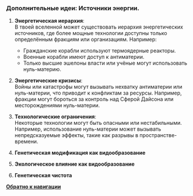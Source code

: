 ### Дополнительные идеи: Источники энергии.

1. **Энергетическая иерархия**:  
    В твоей вселенной может существовать иерархия энергетических источников, где более мощные технологии доступны только определённым фракциям или организациям. Например:
    - Гражданские корабли используют термоядерные реакторы.
    - Военные корабли имеют доступ к антиматерии.
    - Только высшие эшелоны власти или учёные могут использовать нуль-материю.
    
2. **Энергетические кризисы**:  
    Войны или катастрофы могут вызывать нехватку антиматерии или нуль-материи, что приводит к конфликтам за ресурсы. Например, фракции могут бороться за контроль над Сферой Дайсона или месторождениями нуль-материи.
    
3. **Технологические ограничения**:  
    Некоторые технологии могут быть опасными или нестабильными. Например, использование нуль-материи может вызывать непредсказуемые эффекты, такие как разрывы в пространстве-времени.
    
4. **Генетическая модификация как видообразование** 
5. **Экологическое влияние как видообразование** 
6. **Генетическая чистота** 

[**Обратно к навигации**](/Frontier_main/Technology/Tech-Navigation)